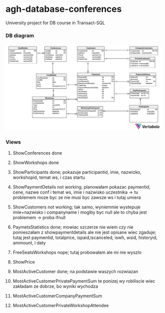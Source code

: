 # agh-database-conferences
University project for DB course in Transact-SQL

### DB diagram
![Diagram](assets/Database_Model.png)

### Views 

1. ShowConferences done

1. ShowWorkshops done

1. ShowParticipants done; pokazuje participantid, imie, nazwizko, workshopid, temat ws, i czas startu

1. ShowPaymentDetails not working; planowałam pokazac paymentid, cene, nazwe conf i temat ws, imie i nazwisko uczestnika -> tu problemem moze byc ze nie musi byc zawsze ws i tutaj umiera

1. ShowCustomers not working; tak samo, wyniemmie wystepuje imie+nazwisko i companyname i moglby byc null ale to chyba jest problemem -> proba ifnull

1. PaymetsStatistics done; mowiac szczerze nie wiem czy nie pomieszałam z showpaymentdetails ale nie jest opisane wiec zgaduje; tutaj jest paymentid, totalprice, ispaid,iscanceled, iswh, wsid, historyid, ammount, i daty

1. FreeSeatsWorkshops nope; tutaj probowałam ale mi nie wyszlo 

1. ShowPrice 

1. MostActiveCustomer done; na podstawie waszych rozwiazan 

1. MostActiveCustomerPrivatePaymentSum te ponizej wy robiliscie wiec zakładam ze dobrze, bo wyniki wychodza 

1. MostActiveCustomerCompanyPaymentSum

1. MostActiveCustomerPrivateWorkshopAttendee
